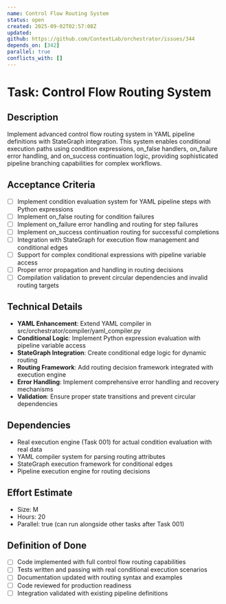 ```yaml
---
name: Control Flow Routing System
status: open
created: 2025-09-02T02:57:08Z
updated: 
github: https://github.com/ContextLab/orchestrator/issues/344
depends_on: [342]
parallel: true
conflicts_with: []
---
```


# Task: Control Flow Routing System

## Description
Implement advanced control flow routing system in YAML pipeline definitions with StateGraph integration. This system enables conditional execution paths using condition expressions, on_false handlers, on_failure error handling, and on_success continuation logic, providing sophisticated pipeline branching capabilities for complex workflows.

## Acceptance Criteria
- [ ] Implement condition evaluation system for YAML pipeline steps with Python expressions
- [ ] Implement on_false routing for condition failures
- [ ] Implement on_failure error handling and routing for step failures
- [ ] Implement on_success continuation routing for successful completions
- [ ] Integration with StateGraph for execution flow management and conditional edges
- [ ] Support for complex conditional expressions with pipeline variable access
- [ ] Proper error propagation and handling in routing decisions
- [ ] Compilation validation to prevent circular dependencies and invalid routing targets

## Technical Details
- **YAML Enhancement**: Extend YAML compiler in src/orchestrator/compiler/yaml_compiler.py
- **Conditional Logic**: Implement Python expression evaluation with pipeline variable access
- **StateGraph Integration**: Create conditional edge logic for dynamic routing
- **Routing Framework**: Add routing decision framework integrated with execution engine
- **Error Handling**: Implement comprehensive error handling and recovery mechanisms
- **Validation**: Ensure proper state transitions and prevent circular dependencies

## Dependencies
- Real execution engine (Task 001) for actual condition evaluation with real data
- YAML compiler system for parsing routing attributes
- StateGraph execution framework for conditional edges
- Pipeline execution engine for routing decisions

## Effort Estimate
- Size: M
- Hours: 20
- Parallel: true (can run alongside other tasks after Task 001)

## Definition of Done
- [ ] Code implemented with full control flow routing capabilities
- [ ] Tests written and passing with real conditional execution scenarios
- [ ] Documentation updated with routing syntax and examples
- [ ] Code reviewed for production readiness
- [ ] Integration validated with existing pipeline definitions
